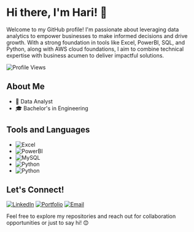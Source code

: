 # Hi there, I'm Hari! 👋

Welcome to my GitHub profile! I'm passionate about leveraging data analytics to empower businesses to make informed decisions and drive growth. With a strong foundation in tools like Excel, PowerBI, SQL, and Python, along with AWS cloud foundations, I aim to combine technical expertise with business acumen to deliver impactful solutions.

![Profile Views](https://komarev.com/ghpvc/?username=Haripr555&color=blueviolet)

## About Me

- 💼 Data Analyst
- 🎓 Bachelor's in Engineering

## Tools and Languages

- ![Excel](https://img.shields.io/badge/-Excel-217346?style=flat-square&logo=microsoft-excel&logoColor=white)
- ![PowerBI](https://img.shields.io/badge/-PowerBI-F2C811?style=flat-square&logo=powerbi&logoColor=black)
- ![MySQL](https://img.shields.io/badge/-MySQL-4479A1?style=flat-square&logo=mysql&logoColor=white)
- ![Python](https://img.shields.io/badge/-Python-3776AB?style=flat-square&logo=python&logoColor=white)
- ![Python](https://img.shields.io/badge/-AWS-3776AB?style=for-the-badge-square&logo=AWS&logoColor=white)

## Let's Connect!

[![LinkedIn](https://img.shields.io/badge/-LinkedIn-0077B5?style=flat-square&logo=linkedin&logoColor=white)](www.linkedin.com/in/haripr555)
[![Portfolio](https://img.shields.io/badge/-Portfolio-333333?style=flat-square&logo=wordpress&logoColor=white)](https://haripr555.github.io/Portfolio/)
[![Email](https://img.shields.io/badge/-Email-D14836?style=flat-square&logo=gmail&logoColor=white)](mailto:haripr555@gmail.com)

Feel free to explore my repositories and reach out for collaboration opportunities or just to say hi! 😊
